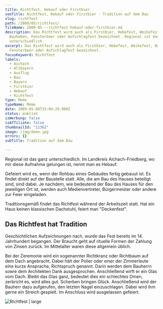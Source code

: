 ```yaml
---
title: Richtfest, Hebauf oder Firstbier
seoTitle: Richtfest, Hebauf oder Firstbier - Tradition auf dem Bau
slug: richtfest
path: /2009/05/richtfest/
fileName: 2009-05---richtfest-hebauf-oder-firstbier.md
description: Das Richtfest wird auch als Firstbier, Hebefest, Weihefest,
  Bauheben, Fensterbeer oder Aufschlagfest bezeichnet. Regional ist das ganz
  unterschiedlich.
excerpt: Das Richtfest wird auch als Firstbier, Hebefest, Weihefest, Bauheben,
  Fensterbeer oder Aufschlagfest bezeichnet.
focusKeyword: Richtfest
labels:
  - Aichach
  - Altbayern
  - Ausflug
  - Bau
  - Bayern
  - Firstbier
  - Hebauf
  - Richtfest
type: Meme
typeName: Meme
date: 2009-05-08T15:04:29.000Z
status: publish
isWerbung: false
isAffiliate: false
thumbnailId: "11362"
image: /img/demo.jpg
errors: {}
subTitle: Tradition auf dem Bau
  
---
```


Regional ist das ganz unterschiedlich. Im Landkreis Aichach-Friedberg, wo mir
diese Aufnahme gelungen ist, nennt man es Hebauf.

Gefeiert wird es, wenn der Rohbau eines Gebäudes fertig gebauut ist. Es findet
direkt auf der Baustelle statt. Alle, die am Bau des Hauses beteiligt sind, sind
dabei. Je nachdem, wie bedeutend der Bau des Hauses für den jeweiligen Ort ist,
werden auch Medienvertreter, Bürgermeister oder andere zur Feier eingeladen.

Traditionsgemäß findet das Richtfest während der Arbeitszeit statt. Hat ein Haus
keinen klassischen Dachstuhl, feiert man "Deckenfest".

## Das Richtfest hat Tradition

Geschichtlichen Aufzeichnungen nach, wurde das Fest bereits im 14. Jahrhundert
begangen. Der Braucht geht auf rituelle Formen der Zahlung von Zinsen zurück. Im
Mittelalter waren diese allgemein üblich.

Bei der Zeremonie wird ein sogenannter Richtkranz oder Richtbaum auf dem Dach
angebracht. Dabei hält der Polier oder einer der Zimmerleute eine kurze
Ansprache, Richtspruch genannt. Darin werden dem Bauherrn sowie dem Architekten
Dank ausgesprochen. Anschließend wirft er ein Glas vom Dach. Bleibt das Glas
ganz, bedeutet dies ein schlechtes Omen, zerbricht es, wird alles gut. Scherben
bringen Glück. Anschließend wird der Bauherr dazu aufgerufen, den letzten Nagel
einzuschlagen. Dabei wird ihm gerne ein Streich gespielt. Im Anschluss wird
ausgelassen gefeiert.

![Richtfest | large](http://cardamonchai.com/wp-content/uploads/2011/02/img_5087-800x533.jpg "Richtfest")

  